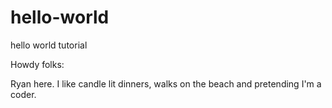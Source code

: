 # hello-world
hello world tutorial

Howdy folks:

Ryan here. I like candle lit dinners, walks on the beach and pretending I'm a coder.
